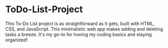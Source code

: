 # ToDo-List-Project
This To-Do List project is as straightforward as it gets, built with HTML, CSS, and JavaScript. This minimalistic web app makes adding and deleting tasks a breeze. It's my go-to for honing my coding basics and staying organized!

